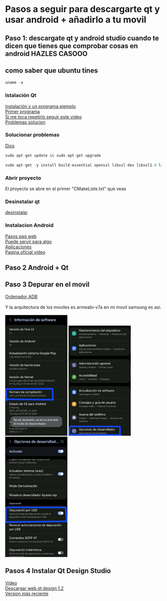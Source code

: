 # Pasos a seguir para descargarte qt y usar android + añadirlo a tu movil
## Paso 1: descargate qt y android studio cuando te dicen que tienes que comprobar cosas en android HAZLES CASOOO
## como saber que ubuntu tines
````c
uname -a
````
### Istalación Qt
[instalación y un programa ejemplo](https://www.youtube.com/watch?v=sjApF6qnyUI) <br>
[Primer programa](https://www.youtube.com/watch?v=Bo5Og2fb1CA) <br>
[Si me toca repetirlo seguir este video](https://www.youtube.com/watch?v=Ml7forZBWn4) <br>
[Problemas solucion](https://web.stanford.edu/dept/cs_edu/resources/qt/install-linux)

### Solucionar problemas
[Dios](https://stackoverflow.com/questions/74034601/what-is-wrong-with-the-default-installation-of-qt6-on-ubuntu-22-04)
````c
sudo apt-get update && sudo apt-get upgrade
````
````c
sudo apt-get -y install build-essential openssl libssl-dev libssl1.0 libgl1-mesa-dev libqt5x11extras5 '^libxcb.*-dev' libx11-xcb-dev libglu1-mesa-dev libxrender-dev libxi-dev libxkbcommon-dev libxkbcommon-x11-dev
````
### Abrir proyecto
El proyecto se abre en el primer "CMakeLists.txt" que veas
### Desinstalar qt
[desinstalar](https://www.youtube.com/watch?v=YkGihPTIWKY)

### Instalacion Android
[Pasos pag web](https://developer.android.com/codelabs/basic-android-kotlin-compose-install-android-studio?hl=es-419#6) <br>
[Puede servir para algo](https://www.youtube.com/watch?v=EBH0Sgs2ax8) <br>
[Aplicaciones](https://doc.qt.io/qt-5/android-getting-started.html) <br>
[Pagina oficial video](https://doc.qt.io/qt-6/android-getting-started.html) <br>

## Paso 2 Android + Qt

## Paso 3 Depurar en el movil
[Ordenador ADB](https://www.fosslinux.com/25170/how-to-install-and-setup-adb-tools-on-linux.htm)<br><br>
Y la arquitectura de los moviles es armeabi-v7a en mi movil samsung es asi.<br><br>
<img src="Imagenes/Numero_compilacion.jpg" alt="Mi Imagen" width="200">  <img src="Imagenes/Opcion_de_desarrollador.jpg" alt="Mi Imagen" width="200">  <img src="Imagenes/Depuracion_USB.jpg" alt="Mi Imagen" width="200">

## Pasos 4 Instalar Qt Design Studio 
[Video](https://www.youtube.com/watch?app=desktop&v=9l3peVHccaQ) <br>
[Descargar web qt design 1.2](https://download.qt.io/official_releases/qtdesignstudio/1.2.0/) <br>
[Version más reciente](https://download.qt.io/official_releases/qtdesignstudio/2.3.1/)









